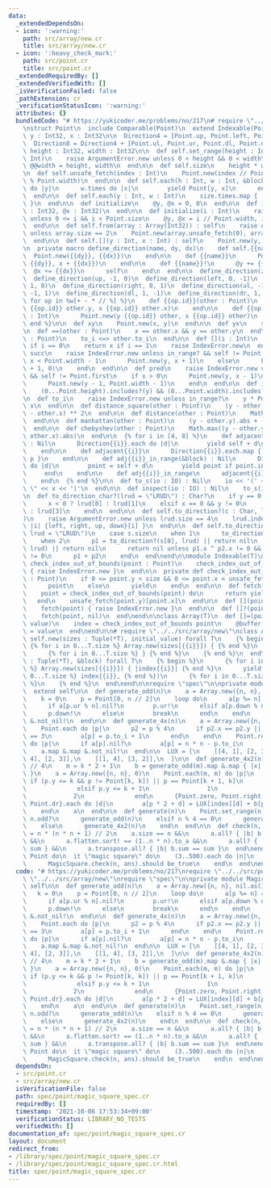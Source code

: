 ```yaml
---
data:
  _extendedDependsOn:
  - icon: ':warning:'
    path: src/array/new.cr
    title: src/array/new.cr
  - icon: ':heavy_check_mark:'
    path: src/point.cr
    title: src/point.cr
  _extendedRequiredBy: []
  _extendedVerifiedWith: []
  _isVerificationFailed: false
  _pathExtension: cr
  _verificationStatusIcon: ':warning:'
  attributes: {}
  bundledCode: "# https://yukicoder.me/problems/no/217\n# require \"../../src/point\"\
    \nstruct Point\n  include Comparable(Point)\n  extend Indexable(Point)\n\n  property\
    \ y : Int32, x : Int32\n\n  Direction4 = [Point.up, Point.left, Point.down, Point.right]\n\
    \  Direction8 = Direction4 + [Point.ul, Point.ur, Point.dl, Point.dr]\n\n  class_getter!\
    \ height : Int32, width : Int32\n\n  def self.set_range(height : Int, width :\
    \ Int)\n    raise ArgumentError.new unless 0 < height && 0 < width\n    @@height,\
    \ @@width = height, width\n  end\n\n  def self.size\n    height * width\n  end\n\
    \n  def self.unsafe_fetch(index : Int)\n    Point.new(index // Point.width, index\
    \ % Point.width)\n  end\n\n  def self.each(h : Int, w : Int, &block)\n    h.times\
    \ do |y|\n      w.times do |x|\n        yield Point[y, x]\n      end\n    end\n\
    \  end\n\n  def self.each(y : Int, w : Int)\n    size.times.map { |i| Point.new(i)\
    \ }\n  end\n\n  def initialize\n    @y, @x = 0, 0\n  end\n\n  def initialize(@y\
    \ : Int32, @x : Int32)\n  end\n\n  def initialize(i : Int)\n    raise ArgumentError.new\
    \ unless 0 <= i && i < Point.size\n    @y, @x = i // Point.width, i % Point.width\n\
    \  end\n\n  def self.from(array : Array(Int32)) : self\n    raise ArgumentError.new\
    \ unless array.size == 2\n    Point.new(array.unsafe_fetch(0), array.unsafe_fetch(1))\n\
    \  end\n\n  def self.[](y : Int, x : Int) : self\n    Point.new(y, x)\n  end\n\
    \n  private macro define_direction(name, dy, dx)\n    def self.{{name}}\n    \
    \  Point.new({{dy}}, {{dx}})\n    end\n\n    def {{name}}\n      Point.new(y +\
    \ {{dy}}, x + {{dx}})\n    end\n\n    def {{name}}!\n      @y += {{dy}}\n    \
    \  @x += {{dx}}\n      self\n    end\n  end\n\n  define_direction(zero, 0, 0)\n\
    \  define_direction(up, -1, 0)\n  define_direction(left, 0, -1)\n  define_direction(down,\
    \ 1, 0)\n  define_direction(right, 0, 1)\n  define_direction(ul, -1, -1)\n  define_direction(ur,\
    \ -1, 1)\n  define_direction(dl, 1, -1)\n  define_direction(dr, 1, 1)\n\n  {%\
    \ for op in %w[+ - * // %] %}\n    def {{op.id}}(other : Point)\n      Point.new(y\
    \ {{op.id}} other.y, x {{op.id}} other.x)\n    end\n\n    def {{op.id}}(other\
    \ : Int)\n      Point.new(y {{op.id}} other, x {{op.id}} other)\n    end\n  {%\
    \ end %}\n\n  def xy\n    Point.new(x, y)\n  end\n\n  def yx\n    self\n  end\n\
    \n  def ==(other : Point)\n    x == other.x && y == other.y\n  end\n\n  def <=>(other\
    \ : Point)\n    to_i <=> other.to_i\n  end\n\n  def [](i : Int)\n    return y\
    \ if i == 0\n    return x if i == 1\n    raise IndexError.new\n  end\n\n  def\
    \ succ\n    raise IndexError.new unless in_range? && self != Point.last\n    if\
    \ x < Point.width - 1\n      Point.new(y, x + 1)\n    else\n      Point.new(y\
    \ + 1, 0)\n    end\n  end\n\n  def pred\n    raise IndexError.new unless in_range?\
    \ && self != Point.first\n    if x > 0\n      Point.new(y, x - 1)\n    else\n\
    \      Point.new(y - 1, Point.width - 1)\n    end\n  end\n\n  def in_range?\n\
    \    (0...Point.height).includes?(y) && (0...Point.width).includes?(x)\n  end\n\
    \n  def to_i\n    raise IndexError.new unless in_range?\n    y * Point.width +\
    \ x\n  end\n\n  def distance_square(other : Point)\n    (y - other.y) ** 2 + (x\
    \ - other.x) ** 2\n  end\n\n  def distance(other : Point)\n    Math.sqrt(distance_square(other))\n\
    \  end\n\n  def manhattan(other : Point)\n    (y - other.y).abs + (x - other.x).abs\n\
    \  end\n\n  def chebyshev(other : Point)\n    Math.max((y - other.y).abs, (x -\
    \ other.x).abs)\n  end\n\n  {% for i in [4, 8] %}\n    def adjacent{{i}}(&block)\
    \ : Nil\n      Direction{{i}}.each do |d|\n        yield self + d\n      end\n\
    \    end\n\n    def adjacent{{i}}\n      Direction{{i}}.each.map { |p| self +\
    \ p }\n    end\n\n    def adj{{i}}_in_range(&block) : Nil\n      Direction{{i}}.each\
    \ do |d|\n        point = self + d\n        yield point if point.in_range?\n \
    \     end\n    end\n\n    def adj{{i}}_in_range\n      adjacent{{i}}.select(&.in_range?)\n\
    \    end\n  {% end %}\n\n  def to_s(io : IO) : Nil\n    io << '(' << y << \",\
    \ \" << x << ')'\n  end\n\n  def inspect(io : IO) : Nil\n    to_s(io)\n  end\n\
    \n  def to_direction_char?(lrud = \"LRUD\") : Char?\n    if y == 0 && x != 0\n\
    \      x < 0 ? lrud[0] : lrud[1]\n    elsif x == 0 && y != 0\n      y < 0 ? lrud[2]\
    \ : lrud[3]\n    end\n  end\n\n  def self.to_direction?(c : Char, lrud = \"LRUD\"\
    )\n    raise ArgumentError.new unless lrud.size == 4\n    lrud.index(c).try {\
    \ |i| {left, right, up, down}[i] }\n  end\n\n  def self.to_direction?(s : String,\
    \ lrud = \"LRUD\")\n    case s.size\n    when 1\n      to_direction?(s[0], lrud)\n\
    \    when 2\n      p1 = to_direction?(s[0], lrud) || return nil\n      p2 = to_direction?(s[1],\
    \ lrud) || return nil\n      return nil unless p1.x ^ p2.x != 0 && p1.y ^ p2.y\
    \ != 0\n      p1 + p2\n    end\n  end\nend\n\nmodule Indexable(T)\n  private def\
    \ check_index_out_of_bounds(point : Point)\n    check_index_out_of_bounds(point)\
    \ { raise IndexError.new }\n  end\n\n  private def check_index_out_of_bounds(point\
    \ : Point)\n    if 0 <= point.y < size && 0 <= point.x < unsafe_fetch(point.y).size\n\
    \      point\n    else\n      yield\n    end\n  end\n\n  def fetch(point : Point)\n\
    \    point = check_index_out_of_bounds(point) do\n      return yield point\n \
    \   end\n    unsafe_fetch(point.y)[point.x]\n  end\n\n  def [](point : Point)\n\
    \    fetch(point) { raise IndexError.new }\n  end\n\n  def []?(point : Point)\n\
    \    fetch(point, nil)\n  end\nend\n\nclass Array(T)\n  def []=(point : Point,\
    \ value)\n    index = check_index_out_of_bounds point\n    @buffer[index.y][index.x]\
    \ = value\n  end\nend\n\n# require \"../../src/array/new\"\nclass Array\n  def\
    \ self.new(sizes : Tuple(*T), initial_value) forall T\n    {% begin %}\n     \
    \ {% for i in 0...T.size %} Array.new(sizes[{{i}}]) { {% end %}\n      initial_value\n\
    \      {% for i in 0...T.size %} } {% end %}\n    {% end %}\n  end\n\n  def self.new(sizes\
    \ : Tuple(*T), &block) forall T\n    {% begin %}\n      {% for i in 0...T.size\
    \ %} Array.new(sizes[{{i}}]) { |index{{i}}| {% end %}\n      yield({% for i in\
    \ 0...T.size %} index{{i}}, {% end %})\n      {% for i in 0...T.size %} } {% end\
    \ %}\n    {% end %}\n  end\nend\n\nrequire \"spec\"\n\nprivate module MagicSquare\n\
    \  extend self\n\n  def generate_odd(n)\n    a = Array.new({n, n}, nil.as(Int32?))\n\
    \    k = 0\n    p = Point[0, n // 2]\n    loop do\n      a[p %= n] = (k += 1)\n\
    \      if a[p.ur % n].nil?\n        p.ur!\n      elsif a[p.down % n].nil?\n  \
    \      p.down!\n      else\n        break\n      end\n    end\n    a.map &.map\
    \ &.not_nil!\n  end\n\n  def generate_4x(n)\n    a = Array.new({n, n}, nil.as(Int32?))\n\
    \    Point.each do |p|\n      p2 = p % 4\n      if p2.x == p2.y || (p2.x + p2.y)\
    \ == 3\n        a[p] = p.to_i + 1\n      end\n    end\n    Point.reverse_each\
    \ do |p|\n      if a[p].nil?\n        a[p] = n * n - p.to_i\n      end\n    end\n\
    \    a.map &.map &.not_nil!\n  end\n\n  LUX = [\n    [[4, 1], [2, 3]],\n    [[1,\
    \ 4], [2, 3]],\n    [[1, 4], [3, 2]],\n  ]\n\n  def generate_4x2(n)\n    k = n\
    \ // 4\n    m = k * 2 + 1\n    b = generate_odd(m).map &.map { |x| x.pred * 4\
    \ }\n    a = Array.new({n, n}, 0)\n    Point.each(m, m) do |p|\n      index =\
    \ if (p.y <= k && p != Point[k, k]) || p == Point[k + 1, k]\n                0\n\
    \              elsif p.y <= k + 1\n                1\n              else\n   \
    \             2\n              end\n      {Point.zero, Point.right, Point.down,\
    \ Point.dr}.each do |d|\n        a[p * 2 + d] = LUX[index][d] + b[p]\n      end\n\
    \    end\n    a\n  end\n\n  def generate(n)\n    Point.set_range(n, n)\n    if\
    \ n.odd?\n      generate_odd(n)\n    elsif n % 4 == 0\n      generate_4x(n)\n\
    \    else\n      generate_4x2(n)\n    end\n  end\n\n  def check(n, a)\n    sum\
    \ = n * (n * n + 1) // 2\n    a.size == n &&\n      a.all? { |b| b.size == n }\
    \ &&\n      a.flatten.sort! == (1..n * n).to_a &&\n      a.all? { |b| b.sum ==\
    \ sum } &&\n      a.transpose.all? { |b| b.sum == sum }\n  end\nend\n\ndescribe\
    \ Point do\n  it \"magic square\" do\n    (3..500).each do |n|\n      ans = MagicSquare.generate(n)\n\
    \      MagicSquare.check(n, ans).should be_true\n    end\n  end\nend\n"
  code: "# https://yukicoder.me/problems/no/217\nrequire \"../../src/point\"\nrequire\
    \ \"../../src/array/new\"\nrequire \"spec\"\n\nprivate module MagicSquare\n  extend\
    \ self\n\n  def generate_odd(n)\n    a = Array.new({n, n}, nil.as(Int32?))\n \
    \   k = 0\n    p = Point[0, n // 2]\n    loop do\n      a[p %= n] = (k += 1)\n\
    \      if a[p.ur % n].nil?\n        p.ur!\n      elsif a[p.down % n].nil?\n  \
    \      p.down!\n      else\n        break\n      end\n    end\n    a.map &.map\
    \ &.not_nil!\n  end\n\n  def generate_4x(n)\n    a = Array.new({n, n}, nil.as(Int32?))\n\
    \    Point.each do |p|\n      p2 = p % 4\n      if p2.x == p2.y || (p2.x + p2.y)\
    \ == 3\n        a[p] = p.to_i + 1\n      end\n    end\n    Point.reverse_each\
    \ do |p|\n      if a[p].nil?\n        a[p] = n * n - p.to_i\n      end\n    end\n\
    \    a.map &.map &.not_nil!\n  end\n\n  LUX = [\n    [[4, 1], [2, 3]],\n    [[1,\
    \ 4], [2, 3]],\n    [[1, 4], [3, 2]],\n  ]\n\n  def generate_4x2(n)\n    k = n\
    \ // 4\n    m = k * 2 + 1\n    b = generate_odd(m).map &.map { |x| x.pred * 4\
    \ }\n    a = Array.new({n, n}, 0)\n    Point.each(m, m) do |p|\n      index =\
    \ if (p.y <= k && p != Point[k, k]) || p == Point[k + 1, k]\n                0\n\
    \              elsif p.y <= k + 1\n                1\n              else\n   \
    \             2\n              end\n      {Point.zero, Point.right, Point.down,\
    \ Point.dr}.each do |d|\n        a[p * 2 + d] = LUX[index][d] + b[p]\n      end\n\
    \    end\n    a\n  end\n\n  def generate(n)\n    Point.set_range(n, n)\n    if\
    \ n.odd?\n      generate_odd(n)\n    elsif n % 4 == 0\n      generate_4x(n)\n\
    \    else\n      generate_4x2(n)\n    end\n  end\n\n  def check(n, a)\n    sum\
    \ = n * (n * n + 1) // 2\n    a.size == n &&\n      a.all? { |b| b.size == n }\
    \ &&\n      a.flatten.sort! == (1..n * n).to_a &&\n      a.all? { |b| b.sum ==\
    \ sum } &&\n      a.transpose.all? { |b| b.sum == sum }\n  end\nend\n\ndescribe\
    \ Point do\n  it \"magic square\" do\n    (3..500).each do |n|\n      ans = MagicSquare.generate(n)\n\
    \      MagicSquare.check(n, ans).should be_true\n    end\n  end\nend\n"
  dependsOn:
  - src/point.cr
  - src/array/new.cr
  isVerificationFile: false
  path: spec/point/magic_square_spec.cr
  requiredBy: []
  timestamp: '2021-10-06 17:53:34+09:00'
  verificationStatus: LIBRARY_NO_TESTS
  verifiedWith: []
documentation_of: spec/point/magic_square_spec.cr
layout: document
redirect_from:
- /library/spec/point/magic_square_spec.cr
- /library/spec/point/magic_square_spec.cr.html
title: spec/point/magic_square_spec.cr
---
```

